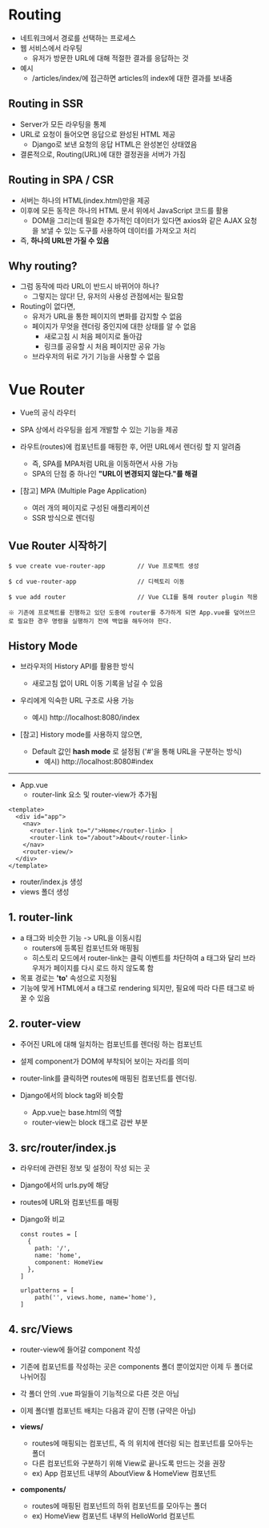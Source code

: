 # Routing
- 네트워크에서 경로를 선택하는 프로세스
- 웹 서비스에서 라우팅
    - 유저가 방문한 URL에 대해 적절한 결과를 응답하는 것
- 예시
    - /articles/index/에 접근하면 articles의 index에 대한 결과를 보내줌

## Routing in SSR
- Server가 모든 라우팅을 통제
- URL로 요청이 들어오면 응답으로 완성된 HTML 제공
    - Django로 보낸 요청의 응답 HTML은 완성본인 상태였음
- 결론적으로, Routing(URL)에 대한 결정권을 서버가 가짐

## Routing in SPA / CSR
- 서버는 하나의 HTML(index.html)만을 제공
- 이후에 모든 동작은 하나의 HTML 문서 위에서 JavaScript 코드를 활용
    - DOM을 그리는데 필요한 추가적인 데이터가 있다면 axios와 같은 AJAX 요청을 보낼 수 있는 도구를 사용하여 데이터를 가져오고 처리
- 즉, **하나의 URL만 가질 수 있음**

## Why routing?
- 그럼 동작에 따라 URL이 반드시 바뀌어야 하나?
    - 그렇지는 않다! 단, 유저의 사용성 관점에서는 필요함
- Routing이 없다면,
    - 유저가 URL을 통한 페이지의 변화를 감지할 수 없음
    - 페이지가 무엇을 렌더링 중인지에 대한 상태를 알 수 없음
        - 새로고침 시 처음 페이지로 돌아감
        - 링크를 공유할 시 처음 페이지만 공유 가능
    - 브라우저의 뒤로 가기 기능을 사용할 수 없음

# Vue Router
- Vue의 공식 라우터
- SPA 상에서 라우팅을 쉽게 개발할 수 있는 기능을 제공
- 라우트(routes)에 컴포넌트를 매핑한 후, 어떤 URL에서 렌더링 할 지 알려줌
    - 즉, SPA를 MPA처럼 URL을 이동하면서 사용 가능
    - SPA의 단점 중 하나인 **"URL이 변경되지 않는다."를 해결**

- [참고] MPA (Multiple Page Application)
    - 여러 개의 페이지로 구성된 애플리케이션
    - SSR 방식으로 렌더링

## Vue Router 시작하기
```
$ vue create vue-router-app         // Vue 프로젝트 생성

$ cd vue-router-app                 // 디렉토리 이동

$ vue add router                    // Vue CLI를 통해 router plugin 적용

※ 기존에 프로젝트를 진행하고 있던 도중에 router를 추가하게 되면 App.vue를 덮어쓰므로 필요한 경우 명령을 실행하기 전에 백업을 해두어야 한다.
```

## History Mode
- 브라우저의 History API를 활용한 방식
    - 새로고침 없이 URL 이동 기록을 남길 수 있음
- 우리에게 익숙한 URL 구조로 사용 가능
    - 예시) http://localhost:8080/index

- [참고] History mode를 사용하지 않으면,
    - Default 값인 **hash mode** 로 설정됨 ('#'을 통해 URL을 구분하는 방식)
        - 예시) http://localhost:8080#index


---------------------------------------------------------------------------

- App.vue
    - router-link 요소 및 router-view가 추가됨

```
<template>
  <div id="app">
    <nav>
      <router-link to="/">Home</router-link> |
      <router-link to="/about">About</router-link>
    </nav>
    <router-view/>
  </div>
</template>
```

- router/index.js 생성
- views 폴더 생성

## 1. router-link
- a 태그와 비슷한 기능 -> URL을 이동시킴
    - routers에 등록된 컴포넌트와 매핑됨
    - 히스토리 모드에서 router-link는 클릭 이벤트를 차단하여 a 태그와 달리 브라우저가 페이지를 다시 로드 하지 않도록 함
- 목표 경로는 **'to'** 속성으로 지정됨
- 기능에 맞게 HTML에서 a 태그로 rendering 되지만, 필요에 따라 다른 태그로 바꿀 수 있음

## 2. router-view
- 주어진 URL에 대해 일치하는 컴포넌트를 렌더링 하는 컴포넌트
- 설제 component가 DOM에 부착되어 보이는 자리를 의미
- router-link를 클릭하면 routes에 매핑된 컴포넌트를 렌더링.

- Django에서의 block tag와 비슷함
    - App.vue는 base.html의 역할
    - router-view는 block 태그로 감싼 부분

## 3. src/router/index.js
- 라우터에 관련된 정보 및 설정이 작성 되는 곳
- Django에서의 urls.py에 해당
- routes에 URL와 컴포넌트를 매핑

- Django와 비교
    ```
    const routes = [
      {
        path: '/',
        name: 'home',
        component: HomeView
      },
    ]
    ```
    
    ```
    urlpatterns = [
        path('', views.home, name='home'),
    ]
    ```

## 4. src/Views
- router-view에 들어갈 component 작성
- 기존에 컴포넌트를 작성하는 곳은 components 폴더 뿐이었지만 이제 두 폴더로 나뉘어짐
- 각 폴더 안의 .vue 파일들이 기능적으로 다른 것은 아님

- 이제 폴더별 컴포넌트 배치는 다음과 같이 진행 (규약은 아님)

- **views/**
    - routes에 매핑되는 컴포넌트, 즉 <router-view>의 위치에 렌더링 되는 컴포넌트를 모아두는 폴더
    - 다른 컴포넌트와 구분하기 위해 View로 끝나도록 만드는 것을 권장
    - ex) App 컴포넌트 내부의 AboutView & HomeView 컴포넌트

- **components/**
    - routes에 매핑된 컴포넌트의 하위 컴포넌트를 모아두는 폴더
    - ex) HomeView 컴포넌트 내부의 HelloWorld 컴포넌트

